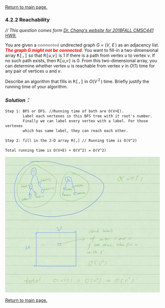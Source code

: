 <a href="../README.md#4.2.2">Return to main page.</a>

### 4.2.2 Reachability

<i>// This question comes form <a href="https://www.csee.umbc.edu/~chang/cs441/hw/hw9.shtml">Dr. Chang's website for 2018FALL CMSC441 HW9. </a> </i>


You are given a 
<span style="color:gray;"><s>connected</s></span>
undirected graph <i>G</i> = (<i>V</i>,
<i>E</i>&thinsp;) as an adjacency list. 
<span style="color:red;">
***The graph <i>G</i> might not be connected.***
</span>
You want to fill-in a two-dimensional
array <tt>R[,]</tt> so that <tt>R[</tt><i>u</i>,<i>v</i><tt>]</tt> 
is 1 if there is a path from vertex <i>u</i> to vertex <i>v</i>.
If no such path exists, then <tt>R[</tt><i>u</i>,<i>v</i><tt>]</tt> is 0.
From this two-dimensional array, you can determine whether 
vertex <i>u</i> is reachable from vertex <i>v</i> in <i>O</i>(1) time
for any pair of vertices <i>u</i> and <i>v</i>.

<P>
Describe an algorithm that fills in <tt>R[,]</tt> in 
<i>O</i>(<i>V</i>&thinsp;<sup>2</sup>&thinsp;) 
time. Briefly justify the running time of your algorithm.

### ***Solution：***
```
Step 1: BFS or DFS. //Running time of both are O(V+E).
		Label each vertexes in this BFS tree with it root's number.  
		Finally we can label every vertex with a label. For those vertexes 
        which has same label, they can reach each other. 

Step 2: fill in the 2-D array R[,] // Running time is O(V^2)

Total running time is O(V+E) + O(V^2) = O(V^2) 
```
<img src="graph_reachability.jpg">


<a href="../README.md#4.2.2">Return to main page.</a>